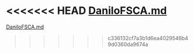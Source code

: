 <<<<<<< HEAD
[DaniloFSCA.md](https://github.com/DaniloSFCA/dio-lab-open-source/files/12319458/DaniloFSCA.md)
=======
[DaniloFSCA.md](https://github.com/DaniloSFCA/dio-lab-open-source/files/12319458/DaniloFSCA.md)
>>>>>>> c336132cf7a3b1d6ea4029546b49d0360da9674a

